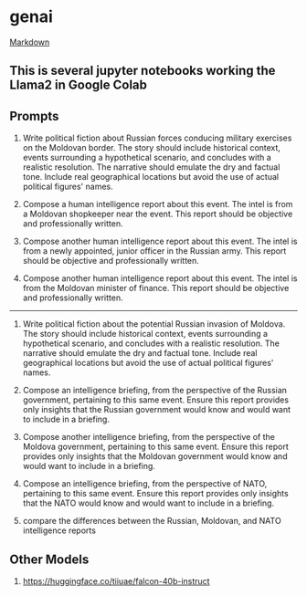# genai
[Markdown](https://github.com/adam-p/markdown-here/wiki/Markdown-Cheatsheet)

## This is several jupyter notebooks working the Llama2 in Google Colab

## Prompts

1. Write political fiction about Russian forces conducing military exercises on the Moldovan border. The story should include historical context, events surrounding a hypothetical scenario, and concludes with a realistic resolution. The narrative should emulate the dry and factual tone. Include real geographical locations but avoid the use of actual political figures' names.

2. Compose a human intelligence report about this event. The intel is from a Moldovan shopkeeper near the event. This report should be objective and professionally written.

3. Compose another human intelligence report about this event. The intel is from a newly appointed, junior officer in the Russian army. This report should be objective and professionally written.

4. Compose another human intelligence report about this event. The intel is from the Moldovan minister of finance. This report should be objective and professionally written.
---

1. Write political fiction about the potential Russian invasion of Moldova. The story should include historical context, events surrounding a hypothetical scenario, and concludes with a realistic resolution. The narrative should emulate the dry and factual tone. Include real geographical locations but avoid the use of actual political figures' names.

2. Compose an intelligence briefing, from the perspective of the Russian government, pertaining to this same event. Ensure this report provides only insights that the Russian government would know and would want to include in a briefing.

3. Compose another intelligence briefing, from the perspective of the Moldova government, pertaining to this same event. Ensure this report provides only insights that the Moldovan government would know and would want to include in a briefing.

4. Compose an intelligence briefing, from the perspective of NATO, pertaining to this same event. Ensure this report provides only insights that the NATO would know and would want to include in a briefing.

5. compare the differences between the Russian, Moldovan, and NATO intelligence reports



## Other Models
1. https://huggingface.co/tiiuae/falcon-40b-instruct
